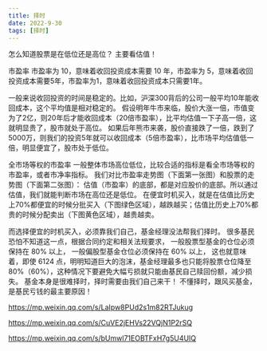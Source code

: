 ```yaml
---
title: 择时
date: 2022-9-30
tags: [择时]
---
```


怎么知道股票是在低位还是高位？
主要看估值！

市盈率
市盈率为 10，意味着收回投资成本需要 10 年，市盈率为 5，意味着收回投资成本需要5年，市盈率为1，意味着收回投资成本只需要1年。

一般来说收回投资的时间是稳定的。比如，沪深300背后的公司一般平均10年能收回成本，这个平均值是相对稳定的。
假设明年牛市来临，股价大涨一倍，市值变为了2亿，则20年后才能收回成本（20倍市盈率），比平均估值一下子高一倍，这就明显贵了，股市就处于高位。
如果后年熊市来袭，股价直接跌了一倍，跌到了5000万，则我们的投资5年就可以收回成本（5倍市盈率），比市场平均估值低一倍，明显便宜了，股市处于低位。

全市场等权的市盈率
一般整体市场高位低位，比较合适的指标是看全市场等权的市盈率，或者市净率指标。
我们对比市盈率走势图（下面第一张图）和股票的走势图（下面第二张图）：
估值（市盈率）的底部，都是对应股价的底部。所以通过估值，我们就能判断市场在高位还是低位。
在便宜时机买入，就是在估值比历史上70%都便宜的时候分批买入（下图绿色区域），越跌越买；估值比历史上70%都贵的时候分配卖出（下图黄色区域），越贵越卖。

而选择便宜的时机买入，必须靠我们自己，基金经理没法帮我们择时。
很多基民恐怕不知道这一点，根据合同约定和相关法规要求，
一般股票型基金的仓位必须保持在 80% 以上，
一般偏股型基金仓位必须保持在 60% 以上，
这也就意味着，即使 6124 点，明明知道巨大的泡沫，基金经理最多也只能将股票仓位降至 80%（60%），这种情况下要避免大幅亏损就只能由基民自己赎回份额，减少损失。
基金本身是很难择时，择时需要由我们自己来干！
不懂择时，跟风买基金，是基民亏钱的最主要原因！

https://mp.weixin.qq.com/s/LaIpw8PUd2s1m82RTJukug

https://mp.weixin.qq.com/s/CuVE2jEHVs22VQjN1P2rSQ

https://mp.weixin.qq.com/s/bUmwl71EOBTFxH7g5U4UIQ